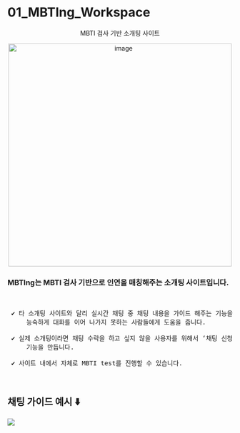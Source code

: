 # 01_MBTIng_Workspace
<p align="center">MBTI 검사 기반 소개팅 사이트 </p>

<p align="center"><img align="center" width="500" alt="image" src="https://github.com/mingMy-00/01_MBTIng_Workspace/assets/149574203/a0db0242-9877-463f-933b-77cc49f6a6c6" border-radius="20px"></p>
<h3>MBTIng는 MBTI 검사 기반으로 인연을 매칭해주는 소개팅 사이트입니다. </h3> 
<br/>

<pre>
 ✔️ 타 소개팅 사이트와 달리 실시간 채팅 중 채팅 내용을 가이드 해주는 기능을 통해서 
     능숙하게 대화를 이어 나가지 못하는 사람들에게 도움을 줍니다. 

 ✔️ 실제 소개팅이라면 채팅 수락을 하고 싶지 않을 사용자를 위해서 ‘채팅 신청, 수락’ 
     기능을 만듭니다.

 ✔️ 사이트 내에서 자체로 MBTI test를 진행할 수 있습니다. 
</pre>

<br/>
<h2>채팅 가이드 예시 ⬇️</h2>
<img src="https://github.com/mingMy-00/01_MBTIng_Workspace/assets/149574203/1fa32a6b-1a0d-4d6a-9ea8-e7f6e1279084">

